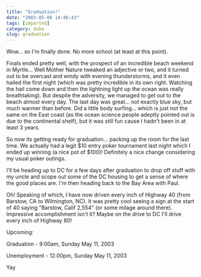```yaml
---
title: "Graduation!"
date: "2003-05-08 14:46:43"
tags: [imported]
category: duke
slug: graduation
---
```


Wow... so I'm finally done. No more school (at least at this point).

Finals ended pretty well, with the prospect of an incredible beach weekend in
Myrtle... Well Mother Nature tweaked an adjective or two, and it turned out to
be overcast and windy with evening thunderstorms, and it even hailed the first
night (which was pretty incredible in its own right. Watching the hail come down
and then the lightning light up the ocean was really breathtaking). But despite
the adversity, we managed to get out to the beach almost every day. The last day
was great... not exactly blue sky, but much warmer than before. Did a little
body surfing... which is just not the same on the East coast (as the ocean
science people adeptly pointed out is due to the continental shelf), but it was
still fun cause I hadn't been in at least 3 years.

So now its getting ready for graduation... packing up the room for the last
time. We actually had a legit $10 entry poker tournament last night which I
ended up winning (a nice pot of $100)! Definitely a nice change considering my
usual poker outings.

I'll be heading up to DC for a few days after graduation to drop off stuff with
my uncle and scope out some of the DC housing to get a sense of where the good
places are. I'm then heading back to the Bay Area with Paul.

Oh! Speaking of which, I have now driven every inch of Highway 40 (from Barstow,
CA to Wilmington, NC). It was pretty cool seeing a sign at the start of 40
saying "Barstow, Calif 2,554" (or some milage around there). Impressive
accomplishment isn't it? Maybe on the drive to DC I'll drive every inch of
Highway 80!

Upcoming:

Graduation - 9:00am, Sunday May 11, 2003

Unemployment - 12:00pm, Sunday May 11, 2003

Yay
